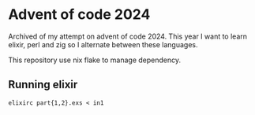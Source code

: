 # Advent of code 2024
Archived of my attempt on advent of code 2024. This year I want to learn
elixir, perl and zig so I alternate between these languages.

This repository use nix flake to manage dependency.

## Running elixir
```
elixirc part{1,2}.exs < in1
```

